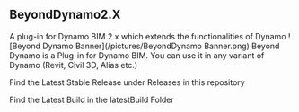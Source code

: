 ## BeyondDynamo2.X
A plug-in for Dynamo BIM 2.x which extends the functionalities of Dynamo
![Beyond Dynamo Banner](/pictures/BeyondDynamo Banner.png)
Beyond Dynamo is a Plug-in for Dynamo BIM. You can use it in any variant of Dynamo (Revit, Civil 3D, Alias etc.)

Find the Latest Stable Release under Releases in this repository

Find the Latest Build in the latestBuild Folder

